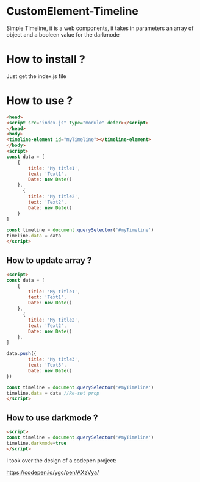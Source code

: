 # CustomElement-Timeline
Simple Timeline, it is a web components, it takes in parameters an array of object and a booleen value for the darkmode

# How to install ?

Just get the index.js file

# How to use ?

````html
<head>
<script src="index.js" type="module" defer></script>
</head>
<body> 
<timeline-element id="myTimeline"></timeline-element>
</body>
<script>
const data = [
    {
        title: 'My title1',
        text: 'Text1',
        Date: new Date()
    },
      {
        title: 'My title2',
        text: 'Text2',
        Date: new Date()
    }
]

const timeline = document.querySelector('#myTimeline')
timeline.data = data
</script>
````

## How to update array ?

````html
<script>
const data = [
    {
        title: 'My title1',
        text: 'Text1',
        Date: new Date()
    },
      {
        title: 'My title2',
        text: 'Text2',
        Date: new Date()
    },
]

data.push({
        title: 'My title3',
        text: 'Text3',
        Date: new Date()
})

const timeline = document.querySelector('#myTimeline')
timeline.data = data //Re-set prop
</script>
````

## How to use darkmode ? 

````html
<script>
const timeline = document.querySelector('#myTimeline')
timeline.darkmode=true
</script>
````

I took over the design of a codepen project:

https://codepen.io/ygc/pen/AXzVya/